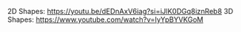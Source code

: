 2D Shapes: https://youtu.be/dEDnAxV6iag?si=iJlK0DGq8iznReb8
3D Shapes: https://www.youtube.com/watch?v=IyYpBYVKGoM
